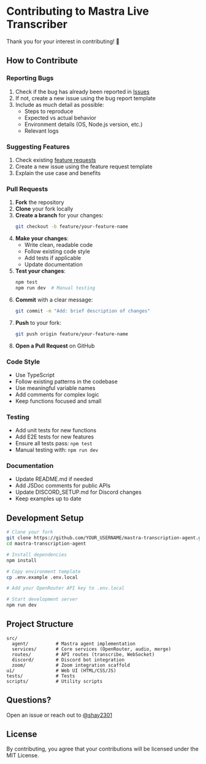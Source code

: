# Contributing to Mastra Live Transcriber

Thank you for your interest in contributing! 🎉

## How to Contribute

### Reporting Bugs

1. Check if the bug has already been reported in [Issues](https://github.com/shay2301/mastra-transcription-agent/issues)
2. If not, create a new issue using the bug report template
3. Include as much detail as possible:
   - Steps to reproduce
   - Expected vs actual behavior
   - Environment details (OS, Node.js version, etc.)
   - Relevant logs

### Suggesting Features

1. Check existing [feature requests](https://github.com/shay2301/mastra-transcription-agent/issues?q=is%3Aissue+label%3Aenhancement)
2. Create a new issue using the feature request template
3. Explain the use case and benefits

### Pull Requests

1. **Fork** the repository
2. **Clone** your fork locally
3. **Create a branch** for your changes:
   ```bash
   git checkout -b feature/your-feature-name
   ```
4. **Make your changes**:
   - Write clean, readable code
   - Follow existing code style
   - Add tests if applicable
   - Update documentation
5. **Test your changes**:
   ```bash
   npm test
   npm run dev  # Manual testing
   ```
6. **Commit** with a clear message:
   ```bash
   git commit -m "Add: brief description of changes"
   ```
7. **Push** to your fork:
   ```bash
   git push origin feature/your-feature-name
   ```
8. **Open a Pull Request** on GitHub

### Code Style

- Use TypeScript
- Follow existing patterns in the codebase
- Use meaningful variable names
- Add comments for complex logic
- Keep functions focused and small

### Testing

- Add unit tests for new functions
- Add E2E tests for new features
- Ensure all tests pass: `npm test`
- Manual testing with: `npm run dev`

### Documentation

- Update README.md if needed
- Add JSDoc comments for public APIs
- Update DISCORD_SETUP.md for Discord changes
- Keep examples up to date

## Development Setup

```bash
# Clone your fork
git clone https://github.com/YOUR_USERNAME/mastra-transcription-agent.git
cd mastra-transcription-agent

# Install dependencies
npm install

# Copy environment template
cp .env.example .env.local

# Add your OpenRouter API key to .env.local

# Start development server
npm run dev
```

## Project Structure

```
src/
  agent/          # Mastra agent implementation
  services/       # Core services (OpenRouter, audio, merge)
  routes/         # API routes (transcribe, WebSocket)
  discord/        # Discord bot integration
  zoom/           # Zoom integration scaffold
ui/               # Web UI (HTML/CSS/JS)
tests/            # Tests
scripts/          # Utility scripts
```

## Questions?

Open an issue or reach out to [@shay2301](https://github.com/shay2301)

## License

By contributing, you agree that your contributions will be licensed under the MIT License.
